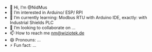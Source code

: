 - 👋 Hi, I’m @NidMus
- 👀 I’m interested in Arduino/ ESP/ RPI
- 🌱 I’m currently learning: Modbus RTU with Arduino IDE, exactly: with Industrial Shields PLC
- 💞️ I’m looking to collaborate on ...
- 📫 How to reach me nm@wiziotek.de
- 😄 Pronouns: ...
- ⚡ Fun fact: ...

<!---
NidaMus/NidaMus is a ✨ special ✨ repository because its `README.md` (this file) appears on your GitHub profile.
You can click the Preview link to take a look at your changes.
--->
